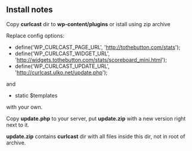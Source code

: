 ## Install notes

Copy **curlcast** dir to **wp-content/plugins** or istall using zip archive

Replace config options:

* define('WP_CURLCAST_PAGE_URL', 'http://tothebutton.com/stats');
* define('WP_CURLCAST_WIDGET_URL', 'http://widgets.tothebutton.com/stats/scoreboard_mini.html');
* define('WP_CURLCAST_UPDATE_URL', 'http://curlcast.ulko.net/update.php'); 

and

* static $templates

with your own.

Copy **update.php** to your server, put **update.zip** with a new version right next to it. 

**update.zip** contains **curlcast** dir with all files inside this dir, not in root of archive.